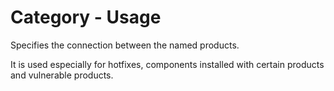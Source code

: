 # Category - Usage

Specifies the connection between the named products.

It is used especially for hotfixes, components installed with certain products and vulnerable products.
